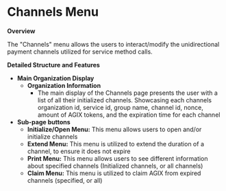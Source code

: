 # Channels Menu

<ImageViewer src="/assets/images/products/AIMarketplace/TUI/ChannelPage.webp" alt="Channels Menu"/>

**Overview**

The "Channels" menu allows the users to interact/modify the unidirectional payment channels utilized for service method calls.&#x20;

**Detailed Structure and Features**

* **Main Organization Display**
  * **Organization Information**
    * The main display of the Channels page presents the user with a list of all their initialized channels. Showcasing each channels organization id, service id, group name, channel id, nonce, amount of AGIX tokens, and the expiration time for each channel
* **Sub-page buttons**
  * **Initialize/Open Menu:** This menu allows users to open and/or initialize channels
  * **Extend Menu:** This menu is utilized to extend the duration of a channel, to ensure it does not expire
  * **Print Menu:** This menu allows users to see different information about specified channels (Initialized channels, or all channels)
  * **Claim Menu:** This menu is utilized to claim AGIX from expired channels (specified, or all)
